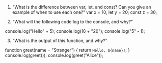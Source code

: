 1. "What is the difference between var, let, and const? Can you give an example of when to use each one?"
var x = 10; 
let y = 20; 
const z = 30; 

2. "What will the following code log to the console, and why?"

console.log("Hello" + 5);
console.log(10 + "20");
console.log("5" - 1);

3. "What is the output of this function, and why?"

function greet(name = "Stranger") {
  return `Hello, ${name}!`;
}
console.log(greet());
console.log(greet("Alice"));

